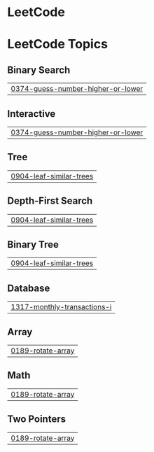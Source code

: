 # LeetCode
<!---LeetCode Topics Start-->
# LeetCode Topics
## Binary Search
|  |
| ------- |
| [0374-guess-number-higher-or-lower](https://github.com/yuziny/LeetCode/tree/master/0374-guess-number-higher-or-lower) |
## Interactive
|  |
| ------- |
| [0374-guess-number-higher-or-lower](https://github.com/yuziny/LeetCode/tree/master/0374-guess-number-higher-or-lower) |
## Tree
|  |
| ------- |
| [0904-leaf-similar-trees](https://github.com/yuziny/LeetCode/tree/master/0904-leaf-similar-trees) |
## Depth-First Search
|  |
| ------- |
| [0904-leaf-similar-trees](https://github.com/yuziny/LeetCode/tree/master/0904-leaf-similar-trees) |
## Binary Tree
|  |
| ------- |
| [0904-leaf-similar-trees](https://github.com/yuziny/LeetCode/tree/master/0904-leaf-similar-trees) |
## Database
|  |
| ------- |
| [1317-monthly-transactions-i](https://github.com/yuziny/LeetCode/tree/master/1317-monthly-transactions-i) |
## Array
|  |
| ------- |
| [0189-rotate-array](https://github.com/yuziny/LeetCode/tree/master/0189-rotate-array) |
## Math
|  |
| ------- |
| [0189-rotate-array](https://github.com/yuziny/LeetCode/tree/master/0189-rotate-array) |
## Two Pointers
|  |
| ------- |
| [0189-rotate-array](https://github.com/yuziny/LeetCode/tree/master/0189-rotate-array) |
<!---LeetCode Topics End-->